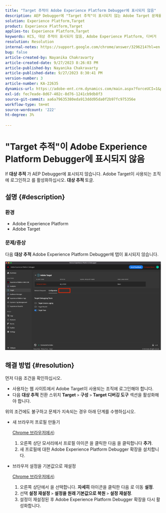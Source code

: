 ```yaml
---
title: "Target 추적이 Adobe Experience Platform Debugger에 표시되지 않음"
description: AEP Debugger에 "Target 추적"이 표시되지 않는 Adobe Target 문제를 해결하기 위한 솔루션을 찾으십시오. "대상 추적" 토글을 활성화합니다.
solution: Experience Platform,Target
product: Experience Platform,Target
applies-to: Experience Platform,Target
keywords: KCS, 대상 추적이 표시되지 않음, Adobe Experience Platform, 디버거
resolution: Resolution
internal-notes: https://support.google.com/chrome/answer/3296214?hl=en
bug: false
article-created-by: Nayanika Chakravarty
article-created-date: 9/27/2023 8:26:03 PM
article-published-by: Nayanika Chakravarty
article-published-date: 9/27/2023 8:30:41 PM
version-number: 3
article-number: KA-22635
dynamics-url: https://adobe-ent.crm.dynamics.com/main.aspx?forceUCI=1&pagetype=entityrecord&etn=knowledgearticle&id=b9402013-745d-ee11-be6f-6045bd006149
exl-id: fec7eade-8d67-402c-8d76-1241cb9db8f3
source-git-commit: aa6a79635380eda913ddd95da0f2b97fc975356e
workflow-type: tm+mt
source-wordcount: '222'
ht-degree: 3%

---
```


# &quot;Target 추적&quot;이 Adobe Experience Platform Debugger에 표시되지 않음


If <b>대상 추적 </b>가 AEP Debugger에 표시되지 않습니다. Adobe Target이 사용되는 조직에 로그인하고 를 활성화하십시오. <b>대상 추적 </b>토글.

## 설명 {#description}


### 환경

- Adobe Experience Platform
- Adobe Target


### 문제/증상

다음 <b>대상 추적</b> Adobe Experience Platform Debugger에 탭이 표시되지 않습니다.

![](assets/___2a9537b2-745d-ee11-be6f-6045bd006149___.png)


## 해결 방법 {#resolution}


먼저 다음 조건을 확인하십시오.

- 사용자는 웹 사이트에서 Adobe Target이 사용되는 조직에 로그인해야 합니다.
- 다음 <b>대상 추적</b> 전환 스위치 <b>Target</b> `>`  <b>구성</b> `>`  <b>Target 디버깅 도구</b> 섹션을 활성화해야 합니다.


위의 조건에도 불구하고 문제가 지속되는 경우 아래 단계를 수행하십시오.

- 새 브라우저 프로필 만들기

  <u>Chrome 브라우저에서</u>:

   1. 오른쪽 상단 모서리에서 프로필 아이콘 을 클릭한 다음 을 클릭합니다 <b>추가</b>.
   2. 새 프로필에 대한 Adobe Experience Platform Debugger 확장을 설치합니다.
- 브라우저 설정을 기본값으로 재설정

  <u>Chrome 브라우저에서</u>:

   1. 오른쪽 상단에서 을 선택합니다. <b>자세히</b> 아이콘을 클릭한 다음 로 이동 <b>설정</b>.
   2. 선택 <b>설정 재설정</b> `>`  <b>설정을 원래 기본값으로 복원</b> `>`  <b>설정 재설정</b>.
   3. 설정이 재설정된 후 Adobe Experience Platform Debugger 확장을 다시 활성화합니다.
